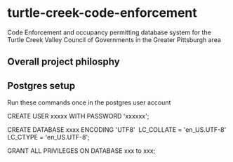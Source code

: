# turtle-creek-code-enforcement
Code Enforcement and occupancy permitting database system for the Turtle Creek Valley Council of Governments in the Greater Pittsburgh area
## Overall project philosphy

## Postgres setup

Run these commands once in the postgres user account

CREATE USER xxxxx WITH PASSWORD 'xxxxxx';

CREATE DATABASE xxxx ENCODING 'UTF8'  LC_COLLATE = 'en_US.UTF-8' LC_CTYPE = 'en_US.UTF-8';

GRANT ALL PRIVILEGES ON DATABASE xxx to xxx;
